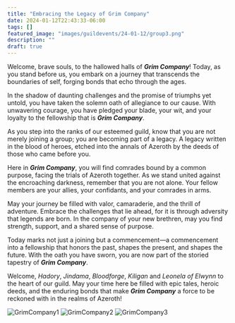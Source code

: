 ```yaml
---
title: "Embracing the Legacy of Grim Company"
date: 2024-01-12T22:43:33-06:00
tags: []
featured_image: "images/guildevents/24-01-12/group3.png"
description: ""
draft: true
---
```

Welcome, brave souls, to the hallowed halls of ___Grim Company___! Today, as you stand before us, you embark on a journey that transcends the boundaries of self, forging bonds that echo through the ages.

In the shadow of daunting challenges and the promise of triumphs yet untold, you have taken the solemn oath of allegiance to our cause. With unwavering courage, you have pledged your blade, your wit, and your loyalty to the fellowship that is ___Grim Company___.

As you step into the ranks of our esteemed guild, know that you are not merely joining a group; you are becoming part of a legacy. A legacy written in the blood of heroes, etched into the annals of Azeroth by the deeds of those who came before you.

Here in ___Grim Company___, you will find comrades bound by a common purpose, facing the trials of Azeroth together. As we stand united against the encroaching darkness, remember that you are not alone. Your fellow members are your allies, your confidants, and your comrades in arms.

May your journey be filled with valor, camaraderie, and the thrill of adventure. Embrace the challenges that lie ahead, for it is through adversity that legends are born. In the company of your new brethren, may you find strength, support, and a shared sense of purpose.

Today marks not just a joining but a commencement—a commencement into a fellowship that honors the past, shapes the present, and shapes the future. With the oath you have sworn, you are now part of the storied tapestry of ___Grim Company___.

Welcome, _Hadory_, _Jindama_, _Bloodforge_, _Kiligan_ and _Leonela of Elwynn_ to the heart of our guild. May your time here be filled with epic tales, heroic deeds, and the enduring bonds that make ___Grim Company___ a force to be reckoned with in the realms of Azeroth!


![GrimCompany1](/images/guildevents/24-01-12/group1.png "GrimCompany1")
![GrimCompany2](/images/guildevents/24-01-12/group2.png "GrimCompany2")
![GrimCompany3](/images/guildevents/24-01-12/group3.png "GrimCompany3")